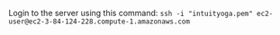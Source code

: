 
Login to the server using this command:
`ssh -i "intuityoga.pem" ec2-user@ec2-3-84-124-228.compute-1.amazonaws.com`